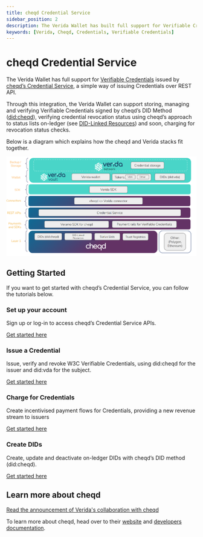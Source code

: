 ```yaml
---
title: cheqd Credential Service
sidebar_position: 2
description: The Verida Wallet has built full support for Verifiable Credentials issued by cheqd’s Credential Service, a simple way of issuing Credentials over REST API.
keywords: [Verida, Cheqd, Credentials, Verifiable Credentials]
---
```


# cheqd Credential Service

The Verida Wallet has full support for [Verifiable Credentials](./verifiable-credentials.md) issued by [cheqd’s Credential Service](https://docs.cheqd.io/identity/credential-service/get-started), a simple way of issuing Credentials over REST API.

Through this integration, the Verida Wallet can support storing, managing and verifying Verifiable Credentials signed by cheqd’s DID Method ([did:cheqd](https://docs.cheqd.io/identity/architecture/adr-list/adr-001-cheqd-did-method)), verifying credential revocation status using cheqd’s approach to status lists on-ledger (see [DID-Linked Resources](https://docs.cheqd.io/identity/architecture/adr-list/adr-002-did-linked-resources)) and soon, charging for revocation status checks.

Below is a diagram which explains how the cheqd and Verida stacks fit together.

![Verida_X_cheqd_diagram](./assets/Verida_X_cheqd_diagram.png)


## Getting Started

If you want to get started with cheqd’s Credential Service, you can follow the tutorials below.

### Set up your account

Sign up or log-in to access cheqd’s Credential Service APIs.

[Get started here](https://docs.cheqd.io/identity/credential-service/set-up-account)

### Issue a Credential

Issue, verify and revoke W3C Verifiable Credentials, using did:cheqd for the issuer and did:vda for the subject.

[Get started here](https://docs.cheqd.io/identity/credential-service/credentials)

### Charge for Credentials

Create incentivised payment flows for Credentials, providing a new revenue stream to issuers

[Get started here](https://docs.cheqd.io/identity/credential-service/payments)

### Create DIDs

Create, update and deactivate on-ledger DIDs with cheqd’s DID method (did:cheqd).

[Get started here](https://docs.cheqd.io/identity/credential-service/dids)

## Learn more about cheqd

[Read the announcement of Verida's collaboration with cheqd](https://news.verida.io/verida-and-cheqd-release-mobile-wallet-credential-solution-for-enterprises-2a2aeeef1f8a)

To learn more about cheqd, head over to their [website](https://cheqd.io) and [developers documentation](https://docs.cheqd.io/identity/getting-started/readme).